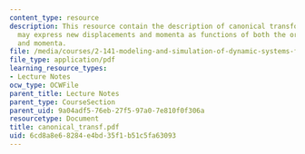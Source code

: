 ```yaml
---
content_type: resource
description: This resource contain the description of canonical transformation which
  may express new displacements and momenta as functions of both the original displacements
  and momenta.
file: /media/courses/2-141-modeling-and-simulation-of-dynamic-systems-fall-2006/6cd8a8e68284e4bd35f1b51c5fa63093_canonical_transf.pdf
file_type: application/pdf
learning_resource_types:
- Lecture Notes
ocw_type: OCWFile
parent_title: Lecture Notes
parent_type: CourseSection
parent_uid: 9a04adf5-76eb-27f5-97a0-7e810f0f306a
resourcetype: Document
title: canonical_transf.pdf
uid: 6cd8a8e6-8284-e4bd-35f1-b51c5fa63093
---
```

